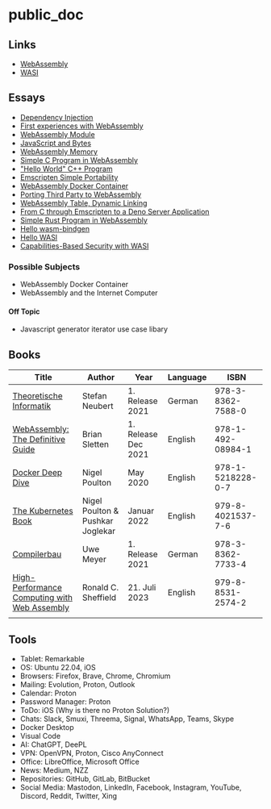 # public_doc

## Links

- [WebAssembly](./links/webassembly.md)
- [WASI](./links/wasi.md)

## Essays

- [Dependency Injection](./essays/dependency_injection.md)
- [First experiences with WebAssembly](./essays/1_first_experiences_with_webassembly/README.md)
- [WebAssembly Module](./essays/2_webassembly_modules_import_export/README.md)
- [JavaScript and Bytes](./essays/3_javascript_and_bytes/README.md)
- [WebAssembly Memory](./essays/4_webassembly_memory/README.md)
- [Simple C Program in WebAssembly](./essays/5_simple_c_programm_in_webassembly/README.md)
- ["Hello World" C++ Program](./essays/6_hello_world_cpp_programm/README.md)
- [Emscripten Simple Portability](./essays/7_emscripten_simple_portability/README.md)
- [WebAssembly Docker Container](./essays/8_webassembly_docker_container/README.md)
- [Porting Third Party to WebAssembly](./essays/9_porting_third_party_to_webassembly/README.md)
- [WebAssembly Table, Dynamic Linking](./essays/10_webassembly_table_dynamic_linking/README.md)
- [From C through Emscripten to a Deno Server Application](./essays/11_from_c_through_emscripten_to_a_deno_server_application/README.md)
- [Simple Rust Program in WebAssembly](./essays/12_simple_rust_program_in_webassembly/README.md)
- [Hello wasm-bindgen](./essays/13_hello_wasm_bindgen/README.md)
- [Hello WASI](./essays/14_hello_wasi/README.md)
- [Capabilities-Based Security with WASI](./essays/15_capabilities_based_security/README.md)

### Possible Subjects

- WebAssembly Docker Container
- WebAssembly and the Internet Computer

#### Off Topic

- Javascript generator iterator use case libary

## Books

| Title                                                                                    | Author                           | Year                | Language | ISBN              |
| ---------------------------------------------------------------------------------------- | -------------------------------- | ------------------- | -------- | ----------------- |
| [Theoretische Informatik](./books/theoretische_informatik.md)                            | Stefan Neubert                   | 1. Release 2021     | German   | 978-3-8362-7588-0 |
| [WebAssembly: The Definitive Guide](./books/web_assembly_the_definitive_guide.md)        | Brian Sletten                    | 1. Release Dec 2021 | English  | 978-1-492-08984-1 |
| [Docker Deep Dive](./books/docker_deep_dive.md)                                          | Nigel Poulton                    | May 2020            | English  | 978-1-5218228-0-7 |
| [The Kubernetes Book](./books/the_kubernetes_book.md)                                    | Nigel Poulton & Pushkar Joglekar | Januar 2022         | English  | 979-8-4021537-7-6 |
| [Compilerbau](./books/compilerbau.md)                                                    | Uwe Meyer                        | 1. Release 2021     | German   | 978-3-8362-7733-4 |
| [High-Performance Computing with Web Assembly](./books/high_performance_web_assembly.md) | Ronald C. Sheffield              | 21. Juli 2023       | English  | 979-8-8531-2574-2 |
|                                                                                          |                                  |                     |          |                   |

## Tools

- Tablet: Remarkable
- OS: Ubuntu 22.04, iOS
- Browsers: Firefox, Brave, Chrome, Chromium
- Mailing: Evolution, Proton, Outlook
- Calendar: Proton
- Password Manager: Proton
- ToDo: iOS (Why is there no Proton Solution?)
- Chats: Slack, Smuxi, Threema, Signal, WhatsApp, Teams, Skype
- Docker Desktop
- Visual Code
- AI: ChatGPT, DeePL
- VPN: OpenVPN, Proton, Cisco AnyConnect
- Office: LibreOffice, Microsoft Office
- News: Medium, NZZ
- Repositories: GitHub, GitLab, BitBucket
- Social Media: Mastodon, LinkedIn, Facebook, Instagram, YouTube, Discord, Reddit, Twitter, Xing
